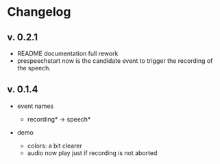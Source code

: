 # Changelog

## v. 0.2.1
- README documentation full rework 
- prespeechstart now is the candidate event to trigger the recording of the speech.

## v. 0.1.4

- event names 
  - recording* -> speech*

- demo 
  - colors: a bit clearer 
  - audio now play just if recording is not aborted

